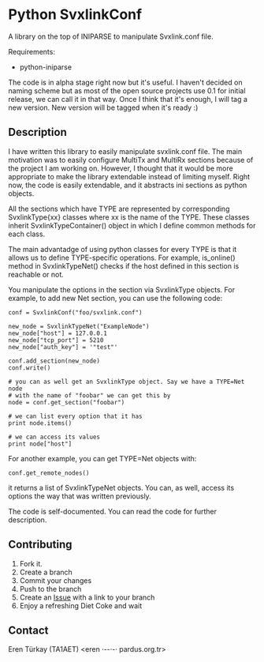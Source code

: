 Python SvxlinkConf
==================

A library on the top of INIPARSE to manipulate Svxlink.conf file.

Requirements:

- python-iniparse

The code is in alpha stage right now but it's useful. I haven't decided
on naming scheme but as most of the open source projects use 0.1 for
initial release, we can call it in that way. Once I think that it's
enough, I will tag a new version. New version will be tagged when it's
ready :)

Description
------------

I have written this library to easily manipulate svxlink.conf file. The
main motivation was to easily configure MultiTx and MultiRx sections
because of the project I am working on. However, I thought that it would
be more appropriate to make the library extendable instead of limiting
myself. Right now, the code is easily extendable, and it abstracts ini
sections as python objects.

All the sections which have TYPE are represented by corresponding
SvxlinkType{xx} classes where xx is the name of the TYPE. These classes
inherit SvxlinkTypeContainer() object in which I define common methods
for each class.

The main advantadge of using python classes for every TYPE is that it
allows us to define TYPE-specific operations. For example, is_online()
method in SvxlinkTypeNet() checks if the host defined in this section is
reachable or not.

You manipulate the options in the section via SvxlinkType objects. For
example, to add new Net section, you can use the following code:


    conf = SvxlinkConf("foo/svxlink.conf")

    new_node = SvxlinkTypeNet("ExampleNode")
    new_node["host"] = 127.0.0.1
    new_node["tcp_port"] = 5210
    new_node["auth_key"] = '"test"'

    conf.add_section(new_node)
    conf.write()

    # you can as well get an SvxlinkType object. Say we have a TYPE=Net node
    # with the name of "foobar" we can get this by
    node = conf.get_section("foobar")

    # we can list every option that it has
    print node.items()

    # we can access its values
    print node["host"]


For another example, you can get TYPE=Net objects with:

    conf.get_remote_nodes()

it returns a list of SvxlinkTypeNet objects. You can, as well, access
its options the way that was written previously.

The code is self-documented. You can read the code for further
description.

Contributing
------------

1. Fork it.
2. Create a branch
3. Commit your changes
4. Push to the branch
5. Create an [Issue][1] with a link to your branch
6. Enjoy a refreshing Diet Coke and wait

[1]: http://github.com/eren/python-svxlinkconf/issues

Contact
-------

Eren Türkay (TA1AET) &lt;eren ·--·-· pardus.org.tr&gt;

